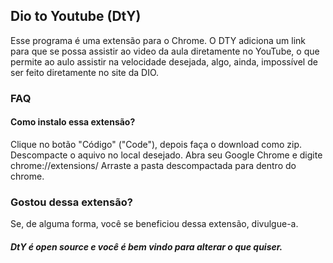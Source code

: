 ## Dio to Youtube (DtY)

Esse programa é uma extensão para o Chrome. O DTY adiciona um link para que se possa assistir ao video da aula diretamente no YouTube, o que permite ao aulo assistir na velocidade desejada, algo, ainda, impossível de ser feito diretamente no site da DIO.

### FAQ

#### Como instalo essa extensão?

Clique no botão "Código" ("Code"), depois faça o download como zip. Descompacte o aquivo no local desejado.
Abra seu Google Chrome e digite chrome://extensions/
Arraste a pasta descompactada para dentro do chrome.

### Gostou dessa extensão?

Se, de alguma forma, você se beneficiou dessa extensão, divulgue-a.

##### DtY é open source e você é bem vindo para alterar o que quiser.
